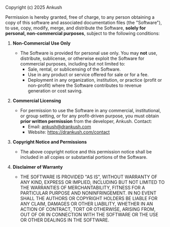 Copyright (c) 2025 Ankush

Permission is hereby granted, free of charge, to any person obtaining a copy of this software and associated documentation files (the "Software"), to use, copy, modify, merge, and distribute the Software, **solely for personal, non-commercial purposes**, subject to the following conditions:

1. **Non-Commercial Use Only**
   - The Software is provided for personal use only. You may **not** use, distribute, sublicense, or otherwise exploit the Software for commercial purposes, including but not limited to:
     - Sale, rental, or sublicensing of the Software.
     - Use in any product or service offered for sale or for a fee.
     - Deployment in any organization, institution, or practice (profit or non-profit) where the Software contributes to revenue generation or cost saving.

2. **Commercial Licensing**
   - For permission to use the Software in any commercial, institutional, or group setting, or for any profit-driven purpose, you must obtain **prior written permission** from the developer, Ankush. Contact:
     - Email: ankush@drankush.com
     - Website: https://drankush.com/contact

3. **Copyright Notice and Permissions**
   - The above copyright notice and this permission notice shall be included in all copies or substantial portions of the Software.

4. **Disclaimer of Warranty**
   - THE SOFTWARE IS PROVIDED "AS IS", WITHOUT WARRANTY OF ANY KIND, EXPRESS OR
     IMPLIED, INCLUDING BUT NOT LIMITED TO THE WARRANTIES OF MERCHANTABILITY,
     FITNESS FOR A PARTICULAR PURPOSE AND NONINFRINGEMENT. IN NO EVENT SHALL THE
     AUTHORS OR COPYRIGHT HOLDERS BE LIABLE FOR ANY CLAIM, DAMAGES OR OTHER
     LIABILITY, WHETHER IN AN ACTION OF CONTRACT, TORT OR OTHERWISE, ARISING FROM,
     OUT OF OR IN CONNECTION WITH THE SOFTWARE OR THE USE OR OTHER DEALINGS IN THE
     SOFTWARE.
